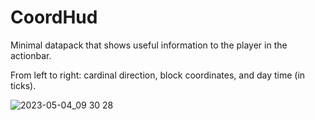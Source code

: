 # CoordHud

Minimal datapack that shows useful information to the player in the actionbar.

From left to right: cardinal direction, block coordinates, and day time (in ticks).

![2023-05-04_09 30 28](https://user-images.githubusercontent.com/131634556/236348121-acb61f38-f593-4b50-af14-cf36f41e7c11.png)
